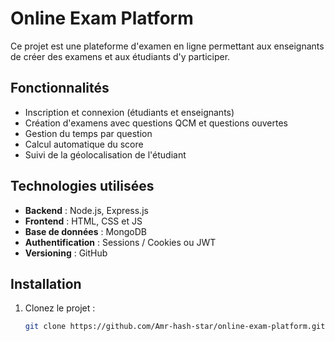 # Online Exam Platform

Ce projet est une plateforme d'examen en ligne permettant aux enseignants de créer des examens et aux étudiants d'y participer.

## Fonctionnalités

- Inscription et connexion (étudiants et enseignants)
- Création d'examens avec questions QCM et questions ouvertes
- Gestion du temps par question
- Calcul automatique du score
- Suivi de la géolocalisation de l'étudiant

## Technologies utilisées

- **Backend** : Node.js, Express.js
- **Frontend** : HTML, CSS et JS
- **Base de données** : MongoDB
- **Authentification** : Sessions / Cookies ou JWT
- **Versioning** : GitHub

## Installation

1. Clonez le projet :
   ```bash
   git clone https://github.com/Amr-hash-star/online-exam-platform.git
